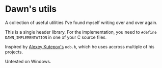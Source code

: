# Dawn's utils

A collection of useful utilities I've found myself writing over and over again.

This is a single header library. For the implementation, you need to `#define DAWN_IMPLEMENTATION` in one of your C source files.

Inspired by [Alexey Kutepov's](https://github.com/rexim) `nob.h`, which he uses accross multiple of his projects.

Untested on Windows.
